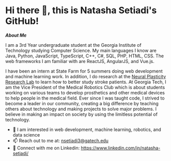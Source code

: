 # Hi there 👋, this is Natasha Setiadi's GitHub!

***About Me***

I am a 3rd Year undergraduate student at the Georgia Institute of Technology studying Computer Science. My main languages I know are Java, Python, JavaScript, TypeScript, C++, C#, SQL, PHP, HTML, CSS. The web frameworks I am familiar with are ReactJS, AngularJS, and Vue.js. 

I have been an intern at State Farm for 5 summers doing web development and machine learning work. In addition, I do research at the <a href="https://github.com/npresearchlab">Neural Plasticity Research Lab</a> to learn how to better study stroke patients. At Georgia Tech, I am the Vice President of the Medical Robotics Club which is about students working on various teams to develop prosthetics and other medical devices to help people in the medical field. Ever since I was taught code, I strived to become a leader in our community, creating a big difference by teaching others about technology and making projects to solve major problems. I believe in making an impact on society by using the limitless potential of technology.
- 🤖 I am interested in web development, machine learning, robotics, and data science
- 📫 Reach out to me at: <a href="nsetiadi3@gatech.edu">nsetiadi3@gatech.edu</a>
- 🙌 Connect with me on Linkedin: https://www.linkedin.com/in/natasha-setiadi/



